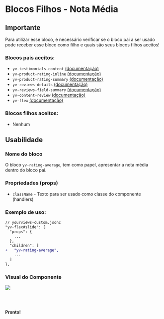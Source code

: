# Blocos Filhos - Nota Média

## Importante

Para utilizar esse bloco, é necessário verificar se o bloco pai a ser usado pode receber esse bloco como filho e quais são seus blocos filhos aceitos!

### Blocos pais aceitos:

 - `yv-testimonials-content` [(documentação)](https://github.com/yourviewsbyhiplatform/documentacoes/blob/master/Blocos%20Filhos%20-%20Conte%C3%BAdo%20Testemunhos.md)
 - `yv-product-rating-inline` [(documentação)](#)
 - `yv-product-rating-summary` [(documentação)](#)
 - `yv-reviews-details` [(documentação)](#)
 - `yv-reviews-field-summary` [(documentação)](#)
 - `yv-content-review` [(documentação)](#)
 - `yv-flex` [(documentação)](https://github.com/yourviewsbyhiplatform/documentacoes/blob/master/Blocos%20Filhos%20-%20Flex%20Box.md)

### Blocos filhos aceitos:

- Nenhum
 
## Usabilidade

### Nome do bloco

O bloco `yv-rating-average`, tem como papel, apresentar a nota média dentro do bloco pai.

### Propriedades (props)

 - `className` - Texto para ser usado como classe do componente (handlers)

### Exemplo de uso:

```diff
// yourviews-custom.jsonc
"yv-flex#slide": {
  "props": {
    ...
  },
  "children": [
+   "yv-rating-average",
    ...
  ]
},
```

### Visual do Componente
![](https://i.imgur.com/okMRHqX.png)

<br>
<br>

**Pronto!**

<!--stackedit_data:
eyJoaXN0b3J5IjpbNTIzMDUyODM5LDU5MDQ1MjgzNF19
-->